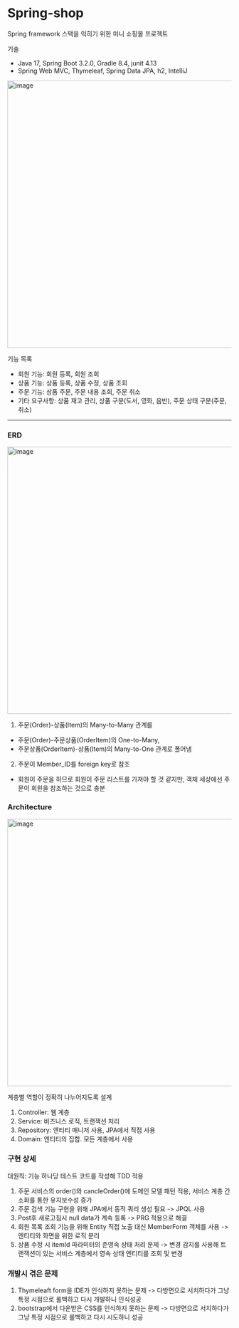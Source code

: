 # Spring-shop
 
Spring framework 스택을 익히기 위한 미니 쇼핑몰 프로젝트

기술
- Java 17, Spring Boot 3.2.0, Gradle 8.4, junit 4.13
- Spring Web MVC, Thymeleaf, Spring Data JPA, h2, IntelliJ

<img width="600" alt="image" src="https://github.com/hyeongseok21/spring-shop/assets/66310634/c2940767-3f66-4ba1-8342-f8da10544e3e">

기능 목록
- 회원 기능: 회원 등록, 회원 조회
- 상품 기능: 상품 등록, 상품 수정, 상품 조회
- 주문 기능: 상품 주문, 주문 내용 조회, 주문 취소
- 기타 요구사항: 상품 재고 관리, 상품 구분(도서, 영화, 음반), 주문 상태 구분(주문, 취소)

-------------------------------------------

### ERD
<img width="600" alt="image" src="https://github.com/hyeongseok21/spring-shop/assets/66310634/a8dbfe77-d2a5-4e76-a8c4-831eb457ee32">

1. 주문(Order)-상품(Item)의 Many-to-Many 관계를
- 주문(Order)-주문상품(OrderItem)의 One-to-Many,
- 주문상품(OrderItem)-상품(Item)의 Many-to-One 관계로 폴어냄
2. 주문이 Member_ID를 foreign key로 참조
- 회원이 주문을 하므로 회원이 주문 리스트를 가져야 할 것 같지만, 객체 세상에선 주문이 회원을 참조하는 것으로 충분

### Architecture
<img width="600" alt="image" src="https://github.com/hyeongseok21/spring-shop/assets/66310634/0cd20f09-f688-43f6-9526-17ab4484cfc0">

계층별 역할이 정확히 나누어지도록 설계
1. Controller: 웹 계층
2. Service: 비즈니스 로직, 트랜잭션 처리
3. Repository: 엔티티 매니저 사용, JPA에서 직접 사용
4. Domain: 엔티티의 집합. 모든 계층에서 사용


### 구현 상세
대원칙: 기능 하나당 테스트 코드를 작성해 TDD 적용
1. 주문 서비스의 order()와 cancleOrder()에 도메인 모델 패턴 적용, 서비스 계층 간소화를 통한 유지보수성 증가
2. 주문 검색 기능 구현을 위해 JPA에서 동적 쿼리 생성 필요 -> JPQL 사용
3. Post후 새로고침시 null data가 계속 등록 -> PRG 적용으로 해결
4. 회원 목록 조회 기능을 위해 Entity 직접 노출 대신 MemberForm 객체를 사용 -> 엔티티와 화면을 위한 로직 분리
5. 상품 수정 시 itemId 파라미터의 준영속 상태 처리 문제 -> 변경 감지를 사용해 트랜잭션이 있는 서비스 계층에서 영속 상태 엔티티를 조회 및 변경

### 개발시 겪은 문제
1. Thymeleaft form을 IDE가 인식하지 못하는 문제 -> 다방면으로 서치하다가 그냥 특정 시점으로 롤백하고 다시 개발하니 인식성공
2. bootstrap에서 다운받은 CSS를 인식하지 못하는 문제 -> 다방면으로 서치하다가 그냥 특정 시점으로 롤백하고 다시 시도하니 성공
